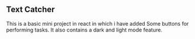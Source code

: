 
## Text Catcher

This is a basic mini project in react in which i have added Some buttons for performing tasks.
It also contains a dark and light mode feature.

